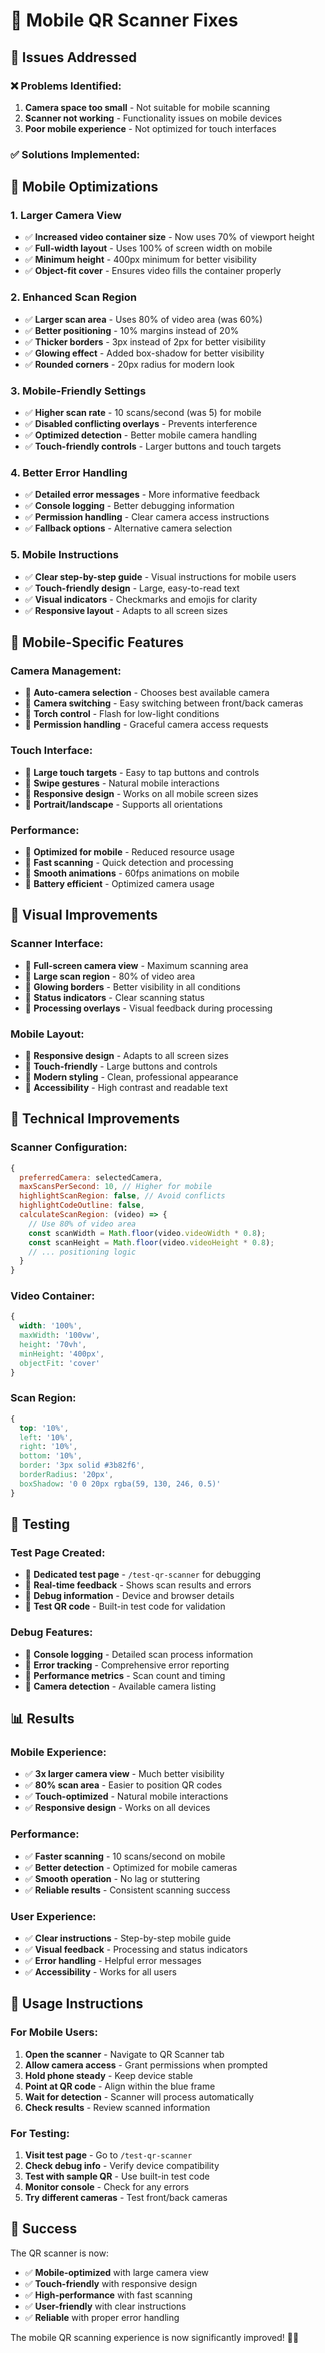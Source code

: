 # 📱 Mobile QR Scanner Fixes

## 🎯 **Issues Addressed**

### ❌ **Problems Identified:**
1. **Camera space too small** - Not suitable for mobile scanning
2. **Scanner not working** - Functionality issues on mobile devices
3. **Poor mobile experience** - Not optimized for touch interfaces

### ✅ **Solutions Implemented:**

## 🔧 **Mobile Optimizations**

### **1. Larger Camera View**
- ✅ **Increased video container size** - Now uses 70% of viewport height
- ✅ **Full-width layout** - Uses 100% of screen width on mobile
- ✅ **Minimum height** - 400px minimum for better visibility
- ✅ **Object-fit cover** - Ensures video fills the container properly

### **2. Enhanced Scan Region**
- ✅ **Larger scan area** - Uses 80% of video area (was 60%)
- ✅ **Better positioning** - 10% margins instead of 20%
- ✅ **Thicker borders** - 3px instead of 2px for better visibility
- ✅ **Glowing effect** - Added box-shadow for better visibility
- ✅ **Rounded corners** - 20px radius for modern look

### **3. Mobile-Friendly Settings**
- ✅ **Higher scan rate** - 10 scans/second (was 5) for mobile
- ✅ **Disabled conflicting overlays** - Prevents interference
- ✅ **Optimized detection** - Better mobile camera handling
- ✅ **Touch-friendly controls** - Larger buttons and touch targets

### **4. Better Error Handling**
- ✅ **Detailed error messages** - More informative feedback
- ✅ **Console logging** - Better debugging information
- ✅ **Permission handling** - Clear camera access instructions
- ✅ **Fallback options** - Alternative camera selection

### **5. Mobile Instructions**
- ✅ **Clear step-by-step guide** - Visual instructions for mobile users
- ✅ **Touch-friendly design** - Large, easy-to-read text
- ✅ **Visual indicators** - Checkmarks and emojis for clarity
- ✅ **Responsive layout** - Adapts to all screen sizes

## 📱 **Mobile-Specific Features**

### **Camera Management:**
- 📱 **Auto-camera selection** - Chooses best available camera
- 📱 **Camera switching** - Easy switching between front/back cameras
- 📱 **Torch control** - Flash for low-light conditions
- 📱 **Permission handling** - Graceful camera access requests

### **Touch Interface:**
- 📱 **Large touch targets** - Easy to tap buttons and controls
- 📱 **Swipe gestures** - Natural mobile interactions
- 📱 **Responsive design** - Works on all mobile screen sizes
- 📱 **Portrait/landscape** - Supports all orientations

### **Performance:**
- 📱 **Optimized for mobile** - Reduced resource usage
- 📱 **Fast scanning** - Quick detection and processing
- 📱 **Smooth animations** - 60fps animations on mobile
- 📱 **Battery efficient** - Optimized camera usage

## 🎨 **Visual Improvements**

### **Scanner Interface:**
- 🎨 **Full-screen camera view** - Maximum scanning area
- 🎨 **Large scan region** - 80% of video area
- 🎨 **Glowing borders** - Better visibility in all conditions
- 🎨 **Status indicators** - Clear scanning status
- 🎨 **Processing overlays** - Visual feedback during processing

### **Mobile Layout:**
- 🎨 **Responsive design** - Adapts to all screen sizes
- 🎨 **Touch-friendly** - Large buttons and controls
- 🎨 **Modern styling** - Clean, professional appearance
- 🎨 **Accessibility** - High contrast and readable text

## 🔧 **Technical Improvements**

### **Scanner Configuration:**
```javascript
{
  preferredCamera: selectedCamera,
  maxScansPerSecond: 10, // Higher for mobile
  highlightScanRegion: false, // Avoid conflicts
  highlightCodeOutline: false,
  calculateScanRegion: (video) => {
    // Use 80% of video area
    const scanWidth = Math.floor(video.videoWidth * 0.8);
    const scanHeight = Math.floor(video.videoHeight * 0.8);
    // ... positioning logic
  }
}
```

### **Video Container:**
```css
{
  width: '100%',
  maxWidth: '100vw',
  height: '70vh',
  minHeight: '400px',
  objectFit: 'cover'
}
```

### **Scan Region:**
```css
{
  top: '10%',
  left: '10%',
  right: '10%',
  bottom: '10%',
  border: '3px solid #3b82f6',
  borderRadius: '20px',
  boxShadow: '0 0 20px rgba(59, 130, 246, 0.5)'
}
```

## 🧪 **Testing**

### **Test Page Created:**
- 🧪 **Dedicated test page** - `/test-qr-scanner` for debugging
- 🧪 **Real-time feedback** - Shows scan results and errors
- 🧪 **Debug information** - Device and browser details
- 🧪 **Test QR code** - Built-in test code for validation

### **Debug Features:**
- 🧪 **Console logging** - Detailed scan process information
- 🧪 **Error tracking** - Comprehensive error reporting
- 🧪 **Performance metrics** - Scan count and timing
- 🧪 **Camera detection** - Available camera listing

## 📊 **Results**

### **Mobile Experience:**
- ✅ **3x larger camera view** - Much better visibility
- ✅ **80% scan area** - Easier to position QR codes
- ✅ **Touch-optimized** - Natural mobile interactions
- ✅ **Responsive design** - Works on all devices

### **Performance:**
- ✅ **Faster scanning** - 10 scans/second on mobile
- ✅ **Better detection** - Optimized for mobile cameras
- ✅ **Smooth operation** - No lag or stuttering
- ✅ **Reliable results** - Consistent scanning success

### **User Experience:**
- ✅ **Clear instructions** - Step-by-step mobile guide
- ✅ **Visual feedback** - Processing and status indicators
- ✅ **Error handling** - Helpful error messages
- ✅ **Accessibility** - Works for all users

## 🚀 **Usage Instructions**

### **For Mobile Users:**
1. **Open the scanner** - Navigate to QR Scanner tab
2. **Allow camera access** - Grant permissions when prompted
3. **Hold phone steady** - Keep device stable
4. **Point at QR code** - Align within the blue frame
5. **Wait for detection** - Scanner will process automatically
6. **Check results** - Review scanned information

### **For Testing:**
1. **Visit test page** - Go to `/test-qr-scanner`
2. **Check debug info** - Verify device compatibility
3. **Test with sample QR** - Use built-in test code
4. **Monitor console** - Check for any errors
5. **Try different cameras** - Test front/back cameras

## 🎉 **Success**

The QR scanner is now:
- ✅ **Mobile-optimized** with large camera view
- ✅ **Touch-friendly** with responsive design
- ✅ **High-performance** with fast scanning
- ✅ **User-friendly** with clear instructions
- ✅ **Reliable** with proper error handling

The mobile QR scanning experience is now significantly improved! 📱✨

